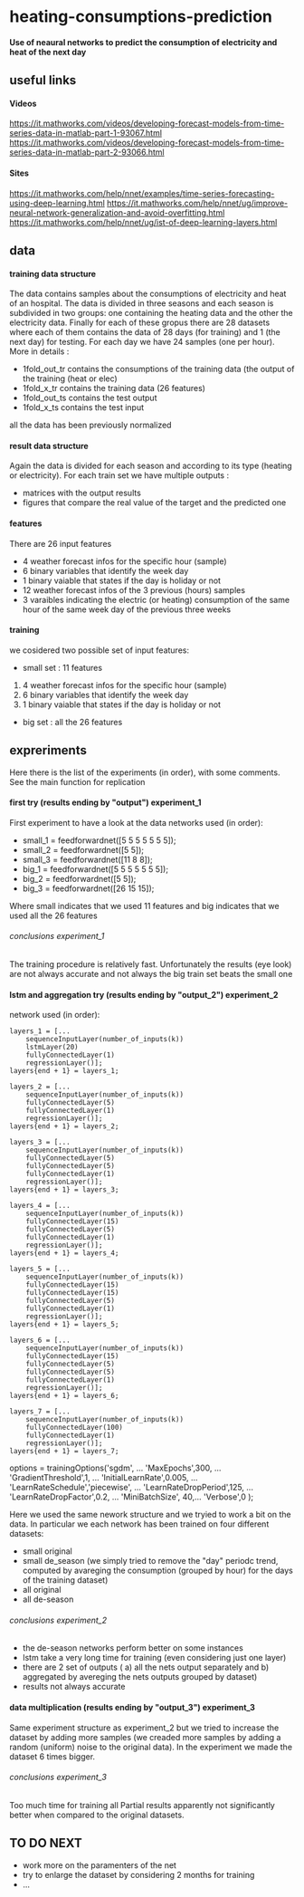 # heating-consumptions-prediction
#### Use of neaural networks to predict the consumption of electricity and heat of the next day

## useful links
#### Videos 
https://it.mathworks.com/videos/developing-forecast-models-from-time-series-data-in-matlab-part-1-93067.html
https://it.mathworks.com/videos/developing-forecast-models-from-time-series-data-in-matlab-part-2-93066.html

#### Sites 
https://it.mathworks.com/help/nnet/examples/time-series-forecasting-using-deep-learning.html
https://it.mathworks.com/help/nnet/ug/improve-neural-network-generalization-and-avoid-overfitting.html
https://it.mathworks.com/help/nnet/ug/ist-of-deep-learning-layers.html

## data
#### training data structure
The data contains samples about the consumptions of electricity and heat of an hospital.
The data is divided in three seasons and each season is subdivided in two groups: one containing the heating data and the other the electricity data. Finally for each of these gropus there are 28 datasets where each of them contains the data of 28 days (for training) and 1 (the next day) for testing.
For each day we have 24 samples (one per hour).
More in details :
- 1fold_out_tr contains the consumptions of the training data (the output of the training (heat or elec)
- 1fold_x_tr contains the training data (26 features)
- 1fold_out_ts contains the test output
- 1fold_x_ts contains the test input

all the data has been previously normalized

#### result data structure
Again the data is divided for each season and according to its type (heating or electricity).
For each train set we have multiple outputs : 
- matrices with the output results
- figures that compare the real value of the target and the predicted one

#### features
There are 26 input features
- 4 weather forecast infos for the specific hour (sample)
- 6 binary variables that identify the week day
- 1 binary vaiable that states if the day is holiday or not
- 12 weather forecast infos of the 3 previous (hours) samples
- 3 varaibles indicating the electric (or heating) consumption of the same hour of the same week day of the previous three weeks

#### training 
we cosidered two possible set of input features:
- small set : 11 features
1) 4 weather forecast infos for the specific hour (sample)
2) 6 binary variables that identify the week day
3) 1 binary vaiable that states if the day is holiday or not

- big set : all the 26 features

## expreriments
Here there is the list of the experiments (in order), with some comments.
See the main function for replication

#### first try (results ending by "output") experiment_1
First experiment to have a look at the data
networks used (in order):
- small_1 = feedforwardnet([5 5 5 5 5 5 5]);
- small_2 = feedforwardnet([5 5]);
- small_3 = feedforwardnet([11 8 8]);
- big_1 = feedforwardnet([5 5 5 5 5 5 5]);
- big_2 = feedforwardnet([5 5]);
- big_3 = feedforwardnet([26 15 15]);

Where small indicates that we used 11 features and big indicates that we used all the 26 features

###### conclusions experiment_1
The training procedure is relatively fast. Unfortunately the results (eye look) are not always accurate and not always the big train set beats the small one


#### lstm and aggregation try (results ending by "output_2") experiment_2
network used (in order):
    
    layers_1 = [...
        sequenceInputLayer(number_of_inputs(k))
        lstmLayer(20)
        fullyConnectedLayer(1)
        regressionLayer()];
    layers{end + 1} = layers_1;
    
    layers_2 = [...
        sequenceInputLayer(number_of_inputs(k))
        fullyConnectedLayer(5)
        fullyConnectedLayer(1)
        regressionLayer()];
    layers{end + 1} = layers_2;
    
    layers_3 = [...
        sequenceInputLayer(number_of_inputs(k))
        fullyConnectedLayer(5)
        fullyConnectedLayer(5)
        fullyConnectedLayer(1)
        regressionLayer()];
    layers{end + 1} = layers_3;
    
    layers_4 = [...
        sequenceInputLayer(number_of_inputs(k))
        fullyConnectedLayer(15)
        fullyConnectedLayer(5)
        fullyConnectedLayer(1)
        regressionLayer()];
    layers{end + 1} = layers_4;
    
    layers_5 = [...
        sequenceInputLayer(number_of_inputs(k))
        fullyConnectedLayer(15)
        fullyConnectedLayer(15)
        fullyConnectedLayer(5)
        fullyConnectedLayer(1)
        regressionLayer()];
    layers{end + 1} = layers_5;
    
    layers_6 = [...
        sequenceInputLayer(number_of_inputs(k))
        fullyConnectedLayer(15)
        fullyConnectedLayer(5)
        fullyConnectedLayer(5)
        fullyConnectedLayer(1)
        regressionLayer()];
    layers{end + 1} = layers_6;
    
    layers_7 = [...
        sequenceInputLayer(number_of_inputs(k))
        fullyConnectedLayer(100)
        fullyConnectedLayer(1)
        regressionLayer()];
    layers{end + 1} = layers_7;
    
 options = trainingOptions('sgdm', ...
    'MaxEpochs',300, ...
    'GradientThreshold',1, ...
    'InitialLearnRate',0.005, ...
    'LearnRateSchedule','piecewise', ...
    'LearnRateDropPeriod',125, ...
    'LearnRateDropFactor',0.2, ...
    'MiniBatchSize', 40,...
    'Verbose',0 );
    
    
Here we used the same nework structure and we tryied to work a bit on the data. In particular we each network has been trained on four different datasets:
- small original
- small de_season (we simply tried to remove the "day" periodc trend, computed by avareging the consumption (grouped by hour) for the days of the training dataset) 
- all original
- all de-season

###### conclusions experiment_2
- the de-season networks perform better on some instances
- lstm take a very long time for training (even considering just one layer)
- there are 2 set of outputs ( a) all the nets output separately and b) aggregated by avereging the nets outputs grouped by dataset)
- results not always accurate

#### data multiplication (results ending by "output_3") experiment_3
Same experiment structure as experiment_2 but we tried to increase the dataset by adding more samples (we creaded more samples by adding a random (uniform) noise to the original data). In the experiment we made the dataset 6 times bigger.

###### conclusions experiment_3
Too much time for training all
Partial results apparently not significantly better when compared to the original datasets.

## TO DO NEXT
- work more on the paramenters of the net
- try to enlarge the dataset by considering 2 months for training
- ...
